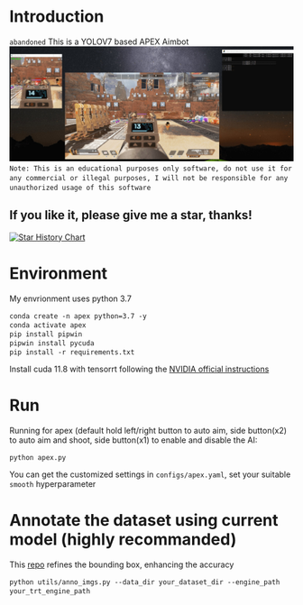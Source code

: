 # Introduction
`abandoned`
This is a YOLOV7 based APEX Aimbot
![apex](sample/apex.jpg)
`Note: This is an educational purposes only software, do not use it for any commercial or illegal purposes, I will not be responsible for any unauthorized usage of this software` 

## If you like it, please give me a star, thanks!
[![Star History Chart](https://api.star-history.com/svg?repos=NTUYWANG103/APEX_AIMBOT&type=Date)](https://star-history.com/#NTUYWANG103/APEX_AIMBOT&Date)

# Environment
My envrionment uses python 3.7
```
conda create -n apex python=3.7 -y
conda activate apex
pip install pipwin
pipwin install pycuda
pip install -r requirements.txt
```
Install cuda 11.8 with tensorrt following the [NVIDIA official instructions](https://docs.nvidia.com/deeplearning/tensorrt/install-guide/index.html)

# Run 
Running for apex (default hold left/right button to auto aim, side button(x2) to auto aim and shoot, side button(x1) to enable and disable the AI:

```
python apex.py
```


You can get the customized settings in `configs/apex.yaml`, set your suitable `smooth` hyperparameter

# Annotate the dataset using current model (highly recommanded)
This [repo](https://github.com/NTUYWANG103/SAM-BoudingBox-Refine) refines the bounding box, enhancing the accuracy
```
python utils/anno_imgs.py --data_dir your_dataset_dir --engine_path your_trt_engine_path
```

